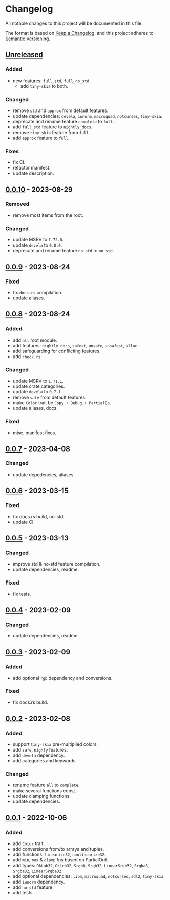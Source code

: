 # Changelog

All notable changes to this project will be documented in this file.

The format is based on [Keep a Changelog], and this project adheres to
[Semantic Versioning].

## [Unreleased]

### Added
- new features: `full_std`, `full_no_std`.
  - add `tiny-skia` to both.

### Changed
- remove `std` and `approx` from default features.
- update dependencies: `devela`, `iunorm`, `macroquad`, `notcurses`, `tiny-skia`.
- deprecate and rename feature `complete` to `full`.
- add `full_std` feature to `nightly_docs`.
- remove `tiny_skia` feature from `full`.
- add `approx` feature to `full`.

### Fixes
- fix CI.
- refactor manifest.
- update description.

## [0.0.10] - 2023-08-29

### Removed
- remove most items from the root.

### Changed
- update MSRV to `1.72.0`.
- update `devela` to `0.8.0`.
- deprecate and rename feature `no-std` to `no_std`.

## [0.0.9] - 2023-08-24

### Fixed
- fix `docs.rs` compilation.
- update aliases.

## [0.0.8] - 2023-08-24

### Added
- add `all` root module.
- add features: `nightly_docs`, `safest`, `unsafe`, `unsafest`, `alloc`.
- add safeguarding for conflicting features.
- add `check.rs`.

### Changed
- update MSRV to `1.71.1`.
- update crate categories.
- update `devela` to `0.7.1`.
- remove `safe` from default features.
- make `Color` trait be `Copy + Debug + PartialEq`.
- update aliases, docs.

### Fixed
- misc. manifest fixes.

## [0.0.7] - 2023-04-08

### Changed
- update depedencies, aliases.

## [0.0.6] - 2023-03-15

### Fixed
- fix docs.rs build, no-std.
- update CI.

## [0.0.5] - 2023-03-13

### Changed
- improve std & no-std feature compilation.
- update dependencies, readme.

### Fixed
- fix tests.

## [0.0.4] - 2023-02-09

### Changed
- update dependencies, readme.

## [0.0.3] - 2023-02-09

### Added
- add optional `rgb` dependency and conversions.

### Fixed
- fix docs.rs build.

## [0.0.2] - 2023-02-08

### Added
- support `tiny-skia` pre-multiplied colors.
- add `safe`, `nighly` features.
- add `devela` dependency.
- add categories and keywords.

### Changed
- rename feature `all` to `complete`.
- make several functions const.
- update clamping functions.
- update dependencies.

## [0.0.1] - 2022-10-06

### Added
- add `Color` trait.
- add conversions from/to arrays and tuples.
- add functions: `linearize32`, `nonlinearize32`.
- add `min`, `max` & `clamp` fns based on PartialOrd.
- add types: `OkLab32`, `OkLch32`, `Srgb8`, `Srgb32`, `LinearSrgb32`, `Srgba8`, `Srgba32`, `LinearSrgba32`.
- add optional dependencies: `libm`, `macroquad`, `notcurses`, `sdl2`, `tiny-skia`.
- add `iunorm` dependency.
- add `no-std` feature.
- add tests.

[unreleased]: https://github.com/andamira/acolor/compare/v0.0.10...HEAD
[0.0.10]: https://github.com/andamira/acolor/releases/tag/v0.0.10
[0.0.9]: https://github.com/andamira/acolor/releases/tag/v0.0.9
[0.0.8]: https://github.com/andamira/acolor/releases/tag/v0.0.8
[0.0.7]: https://github.com/andamira/acolor/releases/tag/v0.0.7
[0.0.6]: https://github.com/andamira/acolor/releases/tag/v0.0.6
[0.0.5]: https://github.com/andamira/acolor/releases/tag/v0.0.5
[0.0.4]: https://github.com/andamira/acolor/releases/tag/v0.0.4
[0.0.3]: https://github.com/andamira/acolor/releases/tag/v0.0.3
[0.0.2]: https://github.com/andamira/acolor/releases/tag/v0.0.2
[0.0.1]: https://github.com/andamira/acolor/releases/tag/v0.0.1

[Keep a Changelog]: https://keepachangelog.com/en/1.0.0/
[Semantic Versioning]: https://semver.org/spec/v2.0.0.html

